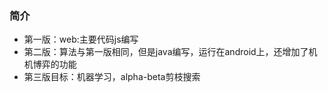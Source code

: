 ### 简介
* 第一版：web:主要代码js编写
* 第二版：算法与第一版相同，但是java编写，运行在android上，还增加了机机博弈的功能
* 第三版目标：机器学习，alpha-beta剪枝搜索
